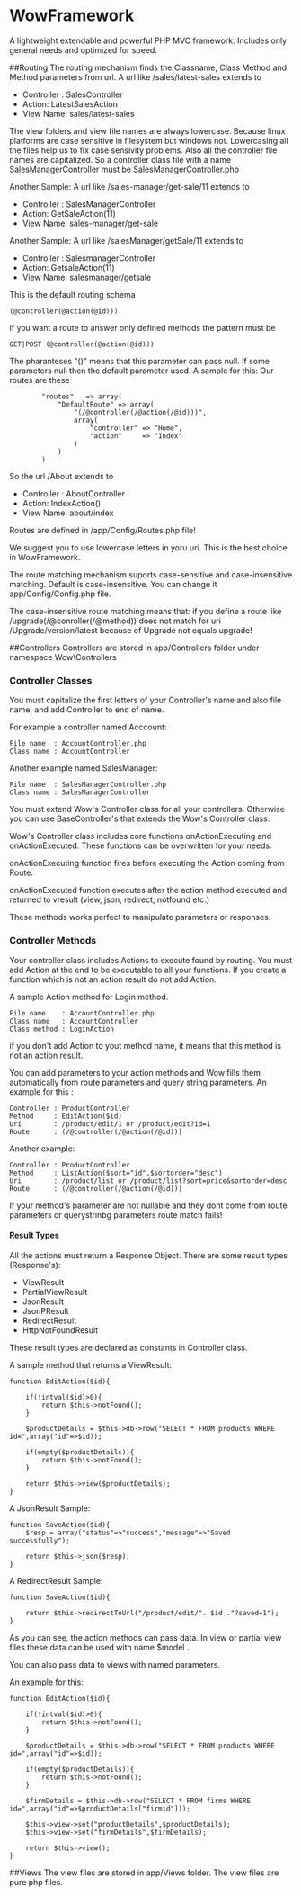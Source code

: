 # WowFramework
A lightweight extendable and powerful PHP MVC framework. Includes only general needs and optimized for speed.

##Routing
The routing mechanism finds the Classname, Class Method and Method parameters from url.
A url like /sales/latest-sales extends to
* Controller : SalesController
* Action: LatestSalesAction
* View Name: sales/latest-sales

The view folders and view file names are always lowercase. Because linux platforms are case sensitive in filesystem but windows not. Lowercasing all the files help us to fix case sensivity problems.
Also all the controller file names are capitalized. So a controller class file with a name SalesManagerController must be SalesManagerController.php

Another Sample:
A url like /sales-manager/get-sale/11 extends to
* Controller : SalesManagerController
* Action: GetSaleAction(11)
* View Name: sales-manager/get-sale

Another Sample:
A url like /salesManager/getSale/11 extends to
* Controller : SalesmanagerController
* Action: GetsaleAction(11)
* View Name: salesmanager/getsale

This is the default routing schema 
```
(@controller(@action(@id)))
```

If you want a route to answer only defined methods the pattern must be
```
GET|POST (@controller(@action(@id)))
```
The pharanteses "()" means that this parameter can pass null. If some parameters null then the default parameter used.
A sample for this:
Our routes are these
```
        "routes"   => array(
            "DefaultRoute" => array(
                "(/@controller(/@action(/@id)))",
                array(
                    "controller" => "Home",
                    "action"     => "Index"
                )
            )
        )
```
So the url /About extends to
* Controller : AboutController
* Action: IndexAction()
* View Name: about/index

Routes are defined in /app/Config/Routes.php file!

We suggest you to use lowercase letters in yoru uri. This is the best choice in WowFramework.

The route matching mechanism suports case-sensitive and case-insensitive matching. Default is case-insensitive. You can change it app/Config/Config.php file. 

The case-insensitive route matching means that: if you define a route like /upgrade(/@conroller(/@method)) does not match for uri /Upgrade/version/latest because of Upgrade not equals upgrade!

##Controllers
Controllers are stored in app/Controllers folder under namespace Wow\Controllers

### Controller Classes
You must capitalize the first letters of your Controller's name and also file name, and add Controller to end of name.

For example a controller named Acccount:

    File name  : AccountController.php
    Class name : AccountController
    
Another example named SalesManager:

    File name  : SalesManagerController.php
    Class name : SalesManagerController
    
You must extend Wow's Controller class for all your controllers. Otherwise you can use BaseController's that extends the Wow's Controller class.

Wow's Controller class includes core functions onActionExecuting and onActionExecuted. These functions can be overwritten for your needs.

onActionExecuting function fires before executing the Action coming from Route.

onActionExecuted function executes after the action method executed and returned to vresult (view, json, redirect, notfound etc.)

These methods works perfect to manipulate parameters or responses.

### Controller Methods
Your controller class includes Actions to execute found by routing. You must add Action at the end to be executable to all your functions. If you create a function which is not an action result do not add Action. 

A sample Action method for Login method.
    
    File name    : AccountController.php
    Class name   : AccountController
    Class method : LoginAction

if you don't add Action to yout method name, it means that this method is not an action result.

You can add parameters to your action methods and Wow fills them automatically from route parameters and query string parameters. An example for this :

    Controller : ProductController
    Method     : EditAction($id)
    Uri        : /product/edit/1 or /product/edit?id=1
    Route      : (/@controller(/@action(/@id)))
    
Another example:

    Controller : ProductController
    Method     : ListAction($sort="id",$sortorder="desc")
    Uri        : /product/list or /product/list?sort=price&sortorder=desc
    Route      : (/@controller(/@action(/@id)))

If your method's parameter are not nullable and they dont come from route parameters or querystrinbg parameters route match fails! 

#### Result Types

All the actions must return a Response Object. There are some result types (Response's):

- ViewResult
- PartialViewResult
- JsonResult
- JsonPResult
- RedirectResult
- HttpNotFoundResult

These result types are declared as constants in Controller class.

A sample method that returns a ViewResult:

    function EditAction($id){
    
        if(!intval($id)>0){
            return $this->notFound();
        }
        
        $productDetails = $this->db->row("SELECT * FROM products WHERE id=",array("id"=>$id));
        
        if(empty($productDetails)){
            return $this->notFound();
        }
        
        return $this->view($productDetails);
    }

A JsonResult Sample:

    function SaveAction($id){
        $resp = array("status"=>"success","message"=>"Saved successfully");
        
        return $this->json($resp);
    }
    
    
A RedirectResult Sample:

    function SaveAction($id){
        
        return $this->redirectToUrl("/product/edit/". $id ."?saved=1");
    }
    
    
As you can see, the action methods can pass data. In view or partial view files these data can be used with name $model .

You can also pass data to views with named parameters.

An example for this:

    function EditAction($id){
    
        if(!intval($id)>0){
            return $this->notFound();
        }
        
        $productDetails = $this->db->row("SELECT * FROM products WHERE id=",array("id"=>$id));
        
        if(empty($productDetails)){
            return $this->notFound();
        }
        
        $firmDetails = $this->db->row("SELECT * FROM firms WHERE id=",array("id"=>$productDetails["firmid"]));
        
        $this->view->set("productDetails",$productDetails);
        $this->view->set("firmDetails",$firmDetails);
        
        return $this->view();
    }

##Views
The view files are stored in app/Views folder. The view files are pure php files.